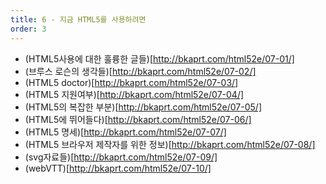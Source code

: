 ```yaml
---
title: 6 - 지금 HTML5를 사용하려면
order: 3
---
```


- (HTML5사용에 대한 훌륭한 글들)[http://bkaprt.com/html52e/07-01/]
- (브루스 로슨의 생각들)[http://bkaprt.com/html52e/07-02/]
- (HTML5 doctor)[http://bkaprt.com/html52e/07-03/]
- (HTML5 지원여부)[http://bkaprt.com/html52e/07-04/]
- (HTML5의 복잡한 부분)[http://bkaprt.com/html52e/07-05/]
- (HTML5에 뛰어들다)[http://bkaprt.com/html52e/07-06/]
- (HTML5 명세)[http://bkaprt.com/html52e/07-07/]
- (HTML5 브라우저 제작자를 위한 정보)[http://bkaprt.com/html52e/07-08/]
- (svg자료들)[http://bkaprt.com/html52e/07-09/]
- (webVTT)[http://bkaprt.com/html52e/07-10/]